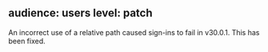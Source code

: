 audience: users
level: patch
---
An incorrect use of a relative path caused sign-ins to fail in v30.0.1.  This has been fixed.
